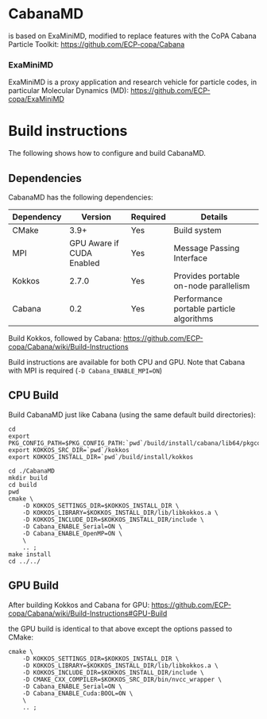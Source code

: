 # CabanaMD

is based on ExaMiniMD, modified to replace features with
the CoPA Cabana Particle Toolkit:
https://github.com/ECP-copa/Cabana


### ExaMiniMD

ExaMiniMD is a proxy application and research vehicle for 
particle codes, in particular Molecular Dynamics (MD): 
https://github.com/ECP-copa/ExaMiniMD



# Build instructions
The following shows how to configure and build CabanaMD.

## Dependencies
CabanaMD has the following dependencies:

|Dependency | Version | Required | Details|
|---------- | ------- |--------  |------- |
|CMake      | 3.9+    | Yes      | Build system
|MPI        | GPU Aware if CUDA Enabled | Yes | Message Passing Interface
|Kokkos     | 2.7.0   | Yes      | Provides portable on-node parallelism
|Cabana     | 0.2     | Yes      | Performance portable particle algorithms


Build Kokkos, followed by Cabana:
https://github.com/ECP-copa/Cabana/wiki/Build-Instructions

Build instructions are available for both CPU and GPU. Note that Cabana with
MPI is required (`-D Cabana_ENABLE_MPI=ON`)

## CPU Build
Build CabanaMD just like Cabana (using the same default build directories):
```
cd
export PKG_CONFIG_PATH=$PKG_CONFIG_PATH:`pwd`/build/install/cabana/lib64/pkgconfig
export KOKKOS_SRC_DIR=`pwd`/kokkos
export KOKKOS_INSTALL_DIR=`pwd`/build/install/kokkos

cd ./CabanaMD
mkdir build
cd build
pwd
cmake \
    -D KOKKOS_SETTINGS_DIR=$KOKKOS_INSTALL_DIR \
    -D KOKKOS_LIBRARY=$KOKKOS_INSTALL_DIR/lib/libkokkos.a \
    -D KOKKOS_INCLUDE_DIR=$KOKKOS_INSTALL_DIR/include \
    -D Cabana_ENABLE_Serial=ON \
    -D Cabana_ENABLE_OpenMP=ON \
    \
    .. ;
make install
cd ../../
```

## GPU Build
After building Kokkos and Cabana for GPU:
https://github.com/ECP-copa/Cabana/wiki/Build-Instructions#GPU-Build

the GPU build is identical to that above except the options passed to CMake:
```
cmake \
    -D KOKKOS_SETTINGS_DIR=$KOKKOS_INSTALL_DIR \
    -D KOKKOS_LIBRARY=$KOKKOS_INSTALL_DIR/lib/libkokkos.a \
    -D KOKKOS_INCLUDE_DIR=$KOKKOS_INSTALL_DIR/include \
    -D CMAKE_CXX_COMPILER=$KOKKOS_SRC_DIR/bin/nvcc_wrapper \
    -D Cabana_ENABLE_Serial=ON \
    -D Cabana_ENABLE_Cuda:BOOL=ON \
    \
    .. ;
```
